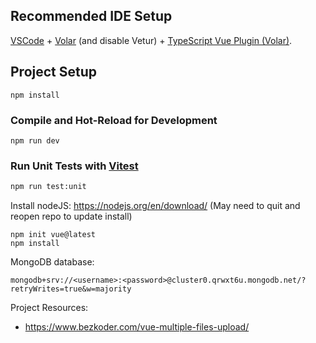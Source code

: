## Recommended IDE Setup

[VSCode](https://code.visualstudio.com/) + [Volar](https://marketplace.visualstudio.com/items?itemName=Vue.volar) (and disable Vetur) + [TypeScript Vue Plugin (Volar)](https://marketplace.visualstudio.com/items?itemName=Vue.vscode-typescript-vue-plugin).

## Project Setup

```
npm install
```

### Compile and Hot-Reload for Development

```
npm run dev
```
### Run Unit Tests with [Vitest](https://vitest.dev/)

```sh
npm run test:unit
```

Install nodeJS: https://nodejs.org/en/download/
(May need to quit and reopen repo to update install)

```
npm init vue@latest
npm install
```

MongoDB database:
```
mongodb+srv://<username>:<password>@cluster0.qrwxt6u.mongodb.net/?retryWrites=true&w=majority
```

Project Resources:
- https://www.bezkoder.com/vue-multiple-files-upload/